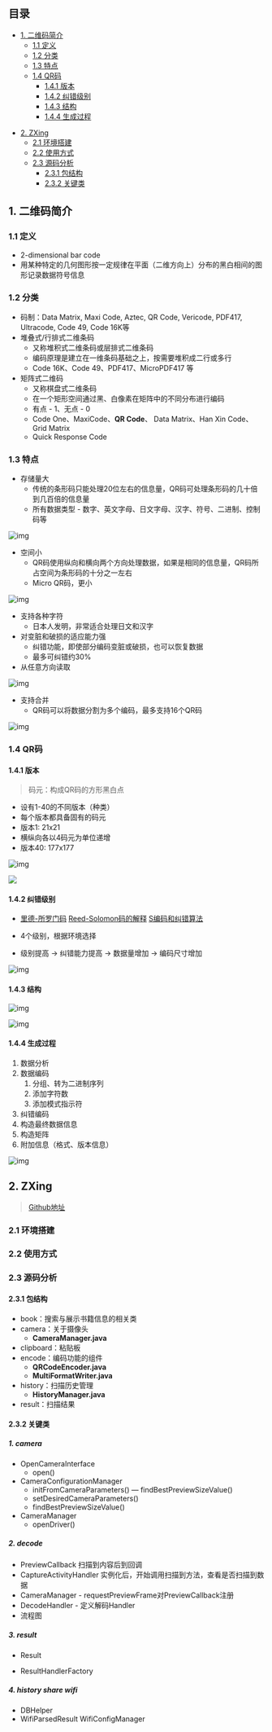 ## 目录

- [1. 二维码简介](#1-二维码简介)
    - [1.1 定义](#11-定义)
    - [1.2 分类](#12-分类)
    - [1.3 特点](#13-特点)
    - [1.4 QR码](#14-QR码)
        - [1.4.1 版本](#141-版本)
        - [1.4.2 纠错级别](#142-纠错级别)
        - [1.4.3 结构](#143-结构)
        - [1.4.4 生成过程](#144-生成过程)
* [2. ZXing](#2-zxing)
    - [2.1 环境搭建](#21-环境搭建)
    - [2.2 使用方式](#22-使用方式)
    - [2.3 源码分析](#23-源码分析)
        - [2.3.1 包结构](#231-包结构)
        - [2.3.2 关键类](#142-关键类)

## 1. 二维码简介

### 1.1 定义
- 2-dimensional bar code
- 用某种特定的几何图形按一定规律在平面（二维方向上）分布的黑白相间的图形记录数据符号信息

### 1.2 分类
- 码制：Data Matrix, Maxi Code, Aztec, QR Code, Vericode, PDF417, Ultracode, Code 49, Code 16K等
- 堆叠式/行排式二维条码
    - 又称堆积式二维条码或层排式二维条码
    - 编码原理是建立在一维条码基础之上，按需要堆积成二行或多行
    - Code 16K、Code 49、PDF417、MicroPDF417 等
- 矩阵式二维码
    - 又称棋盘式二维条码
    - 在一个矩形空间通过黑、白像素在矩阵中的不同分布进行编码
    - 有点 - 1、无点 - 0
    - Code One、MaxiCode、**QR Code**、 Data Matrix、Han Xin Code、Grid Matrix
    - Quick Response Code

### 1.3 特点
- 存储量大
    - 传统的条形码只能处理20位左右的信息量，QR码可处理条形码的几十倍到几百倍的信息量
    - 所有数据类型 - 数字、英文字母、日文字母、汉字、符号、二进制、控制码等

![img](http://7xravb.com1.z0.glb.clouddn.com/1.jpeg)

- 空间小
    - QR码使用纵向和横向两个方向处理数据，如果是相同的信息量，QR码所占空间为条形码的十分之一左右
    - Micro QR码，更小

![img](http://7xravb.com1.z0.glb.clouddn.com/2.jpeg)

- 支持各种字符
  - 日本人发明，非常适合处理日文和汉字
- 对变脏和破损的适应能力强
  - 纠错功能，即使部分编码变脏或破损，也可以恢复数据
  - 最多可纠错约30%
- 从任意方向读取

![img](http://7xravb.com1.z0.glb.clouddn.com/3.jpeg)

- 支持合并
  - QR码可以将数据分割为多个编码，最多支持16个QR码

![img](http://7xravb.com1.z0.glb.clouddn.com/4.jpeg)

### 1.4 QR码

#### 1.4.1 版本

> 码元：构成QR码的方形黑白点

- 设有1-40的不同版本（种类）
- 每个版本都具备固有的码元
- 版本1: 21x21
- 横纵向各以4码元为单位递增
- 版本40: 177x177

![img](http://7xravb.com1.z0.glb.clouddn.com/5.jpeg)

![](http://7xravb.com1.z0.glb.clouddn.com/5.1.png)



#### 1.4.2 纠错级别

- [里德-所罗门码](https://zh.wikipedia.org/wiki/%E9%87%8C%E5%BE%B7-%E6%89%80%E7%BD%97%E9%97%A8%E7%A0%81)  [Reed-Solomon码的解释](https://www.felix021.com/blog/read.php?2116) [S编码和纠错算法](http://read.pudn.com/downloads210/ebook/986946/RS/RS%E7%BC%96%E7%A0%81%E5%92%8C%E7%BA%A0%E9%94%99%E7%AE%97%E6%B3%95.pdf)


- 4个级别，根据环境选择
- 级别提高 -> 纠错能力提高 -> 数据量增加 -> 编码尺寸增加

![img](http://7xravb.com1.z0.glb.clouddn.com/6.jpeg)

#### 1.4.3 结构

![img](http://7xravb.com1.z0.glb.clouddn.com/7.jpeg)

![img](http://7xravb.com1.z0.glb.clouddn.com/8.jpeg)

#### 1.4.4 生成过程

1. 数据分析
2. 数据编码
   1. 分组、转为二进制序列
   2. 添加字符数
   3. 添加模式指示符
3. 纠错编码
4. 构造最终数据信息
5. 构造矩阵
6. 附加信息（格式、版本信息）

![img](http://7xravb.com1.z0.glb.clouddn.com/9.jpeg)



## 2. ZXing

> [Github地址](https://github.com/zxing/zxing)

### 2.1 环境搭建

### 2.2 使用方式

### 2.3 源码分析

#### 2.3.1 包结构

- book：搜索与展示书籍信息的相关类
- camera：关于摄像头
  - **CameraManager.java**
- clipboard：粘贴板
- encode：编码功能的组件 
  - **QRCodeEncoder.java** 
  - **MultiFormatWriter.java**
- history：扫描历史管理
  - **HistoryManager.java**
- result：扫描结果

#### 2.3.2 关键类

##### 1. camera

- OpenCameraInterface
  - open()
- CameraConfigurationManager
  - initFromCameraParameters()  — findBestPreviewSizeValue()
  - setDesiredCameraParameters()
  - findBestPreviewSizeValue()
- CameraManager
  - openDriver()

##### 2. decode

- PreviewCallback  扫描到内容后到回调
- CaptureActivityHandler  实例化后，开始调用扫描到方法，查看是否扫描到数据
- CameraManager  - requestPreviewFrame对PreviewCallback注册
- DecodeHandler - 定义解码Handler
- 流程图

##### 3. result

- Result


- ResultHandlerFactory

##### 4. history share wifi

- DBHelper
- WifiParsedResult WifiConfigManager